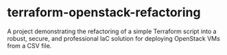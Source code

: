 # terraform-openstack-refactoring
A project demonstrating the refactoring of a simple Terraform script into a robust, secure, and professional IaC solution for deploying OpenStack VMs from a CSV file.

